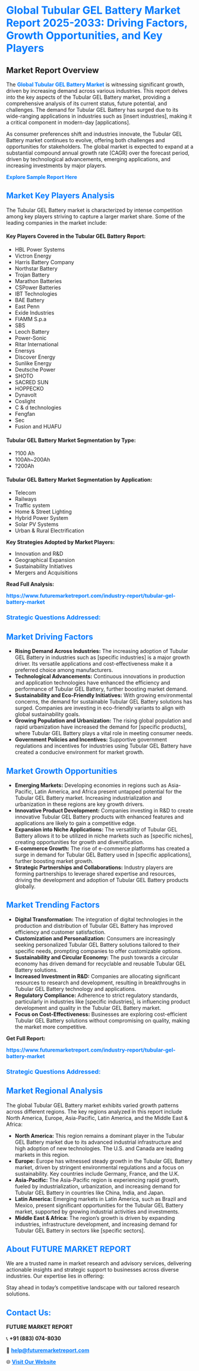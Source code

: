 <h1 style="color: #007BFF;">Global Tubular GEL Battery Market Report 2025-2033: Driving Factors, Growth Opportunities, and Key Players</h1>

<section id="overview">
<h2>Market Report Overview</h2>
<p>The <a href="https://www.futuremarketreport.com/industry-report/tubular-gel-battery-market" style="color: #007BFF; text-decoration: none;"><strong>Global Tubular GEL Battery Market</strong></a> is witnessing significant growth, driven by increasing demand across various industries. This report delves into the key aspects of the Tubular GEL Battery market, providing a comprehensive analysis of its current status, future potential, and challenges. The demand for Tubular GEL Battery has surged due to its wide-ranging applications in industries such as [insert industries], making it a critical component in modern-day [applications].</p>
<p>As consumer preferences shift and industries innovate, the Tubular GEL Battery market continues to evolve, offering both challenges and opportunities for stakeholders. The global market is expected to expand at a substantial compound annual growth rate (CAGR) over the forecast period, driven by technological advancements, emerging applications, and increasing investments by major players.</p>
</section>

<section id="overview">
<p><a href="https://www.futuremarketreport.com/request-sample/reportId=50485" style="color: #007BFF; text-decoration: none;"><strong>Explore Sample Report Here</strong></a></p>
</section>

<section id="key-players">
<h2 style="color: #007BFF;">Market Key Players Analysis</h2>
<p>The Tubular GEL Battery market is characterized by intense competition among key players striving to capture a larger market share. Some of the leading companies in the market include:</p>
<h4>Key Players Covered in the Tubular GEL Battery Report:</h4>
<ul><li>HBL Power Systems</li><li>Victron Energy</li><li>Harris Battery Company</li><li>Northstar Battery</li><li>Trojan Battery</li><li>Marathon Batteries</li><li>CSPower Batteries</li><li>IBT Technologies</li><li>BAE Battery</li><li>East Penn</li><li>Exide Industries</li><li>FIAMM S.p.a</li><li>SBS</li><li>Leoch Battery</li><li>Power-Sonic</li><li>Ritar International</li><li>Enersys</li><li>Discover Energy</li><li>Sunlike Energy</li><li>Deutsche Power</li><li>SHOTO</li><li>SACRED SUN</li><li>HOPPECKO</li><li>Dynavolt</li><li>Coslight</li><li>C &amp; d technologies</li><li>Fengfan</li><li>Sec</li><li>Fusion and HUAFU</li></ul>
<h4>Tubular GEL Battery Market Segmentation by Type:</h4>
<ul><li>?100 Ah</li><li>100Ah~200Ah</li><li>?200Ah</li></ul>

<h4>Tubular GEL Battery Market Segmentation by Application:</h4>
<ul><li>Telecom</li><li>Railways</li><li>Traffic system</li><li>Home &amp; Street Lighting</li><li>Hybrid Power System</li><li>Solar PV Systems</li><li>Urban &amp; Rural Electrification</li></ul>
<p><strong>Key Strategies Adopted by Market Players:</strong></p>
<ul>
<li>Innovation and R&D</li>
<li>Geographical Expansion</li>
<li>Sustainability Initiatives</li>
<li>Mergers and Acquisitions</li>
</ul>
</section>

<section>
<p><strong>Read Full Analysis: </strong></p><a href="https://www.futuremarketreport.com/industry-report/tubular-gel-battery-market" style="color: #007BFF; text-decoration: none;"><strong>https://www.futuremarketreport.com/industry-report/tubular-gel-battery-market</strong></a>
<h3 style="color: #007BFF;">Strategic Questions Addressed:</h3>
</section>

<section id="driving-factors">
<h2 style="color: #007BFF;">Market Driving Factors</h2>
<ul>
<li><strong>Rising Demand Across Industries:</strong> The increasing adoption of Tubular GEL Battery in industries such as [specific industries] is a major growth driver. Its versatile applications and cost-effectiveness make it a preferred choice among manufacturers.</li>
<li><strong>Technological Advancements:</strong> Continuous innovations in production and application technologies have enhanced the efficiency and performance of Tubular GEL Battery, further boosting market demand.</li>
<li><strong>Sustainability and Eco-Friendly Initiatives:</strong> With growing environmental concerns, the demand for sustainable Tubular GEL Battery solutions has surged. Companies are investing in eco-friendly variants to align with global sustainability goals.</li>
<li><strong>Growing Population and Urbanization:</strong> The rising global population and rapid urbanization have increased the demand for [specific products], where Tubular GEL Battery plays a vital role in meeting consumer needs.</li>
<li><strong>Government Policies and Incentives:</strong> Supportive government regulations and incentives for industries using Tubular GEL Battery have created a conducive environment for market growth.</li>
</ul>
</section>

<section id="growth-opportunities">
<h2 style="color: #007BFF;">Market Growth Opportunities</h2>
<ul>
<li><strong>Emerging Markets:</strong> Developing economies in regions such as Asia-Pacific, Latin America, and Africa present untapped potential for the Tubular GEL Battery market. Increasing industrialization and urbanization in these regions are key growth drivers.</li>
<li><strong>Innovative Product Development:</strong> Companies investing in R&D to create innovative Tubular GEL Battery products with enhanced features and applications are likely to gain a competitive edge.</li>
<li><strong>Expansion into Niche Applications:</strong> The versatility of Tubular GEL Battery allows it to be utilized in niche markets such as [specific niches], creating opportunities for growth and diversification.</li>
<li><strong>E-commerce Growth:</strong> The rise of e-commerce platforms has created a surge in demand for Tubular GEL Battery used in [specific applications], further boosting market growth.</li>
<li><strong>Strategic Partnerships and Collaborations:</strong> Industry players are forming partnerships to leverage shared expertise and resources, driving the development and adoption of Tubular GEL Battery products globally.</li>
</ul>
</section>

<section id="trending-factors">
<h2 style="color: #007BFF;">Market Trending Factors</h2>
<ul>
<li><strong>Digital Transformation:</strong> The integration of digital technologies in the production and distribution of Tubular GEL Battery has improved efficiency and customer satisfaction.</li>
<li><strong>Customization and Personalization:</strong> Consumers are increasingly seeking personalized Tubular GEL Battery solutions tailored to their specific needs, prompting companies to offer customizable options.</li>
<li><strong>Sustainability and Circular Economy:</strong> The push towards a circular economy has driven demand for recyclable and reusable Tubular GEL Battery solutions.</li>
<li><strong>Increased Investment in R&D:</strong> Companies are allocating significant resources to research and development, resulting in breakthroughs in Tubular GEL Battery technology and applications.</li>
<li><strong>Regulatory Compliance:</strong> Adherence to strict regulatory standards, particularly in industries like [specific industries], is influencing product development and quality in the Tubular GEL Battery market.</li>
<li><strong>Focus on Cost-Effectiveness:</strong> Businesses are exploring cost-efficient Tubular GEL Battery solutions without compromising on quality, making the market more competitive.</li>
</ul>
</section>

<section>
<p><strong>Get Full Report: </strong></p><a href="https://www.futuremarketreport.com/industry-report/tubular-gel-battery-market" style="color: #007BFF; text-decoration: none;"><strong>https://www.futuremarketreport.com/industry-report/tubular-gel-battery-market</strong></a>
<h3 style="color: #007BFF;">Strategic Questions Addressed:</h3>
</section>


<section id="regional-analysis">
<h2 style="color: #007BFF;">Market Regional Analysis</h2>
<p>The global Tubular GEL Battery market exhibits varied growth patterns across different regions. The key regions analyzed in this report include North America, Europe, Asia-Pacific, Latin America, and the Middle East & Africa:</p>
<ul>
<li><strong>North America:</strong> This region remains a dominant player in the Tubular GEL Battery market due to its advanced industrial infrastructure and high adoption of new technologies. The U.S. and Canada are leading markets in this region.</li>
<li><strong>Europe:</strong> Europe has witnessed steady growth in the Tubular GEL Battery market, driven by stringent environmental regulations and a focus on sustainability. Key countries include Germany, France, and the U.K.</li>
<li><strong>Asia-Pacific:</strong> The Asia-Pacific region is experiencing rapid growth, fueled by industrialization, urbanization, and increasing demand for Tubular GEL Battery in countries like China, India, and Japan.</li>
<li><strong>Latin America:</strong> Emerging markets in Latin America, such as Brazil and Mexico, present significant opportunities for the Tubular GEL Battery market, supported by growing industrial activities and investments.</li>
<li><strong>Middle East & Africa:</strong> The region’s growth is driven by expanding industries, infrastructure development, and increasing demand for Tubular GEL Battery in sectors like [specific sectors].</li>
</ul>
</section>

<footer>
<h2 style="color: #007BFF;">About FUTURE MARKET REPORT</h2>
<p>We are a trusted name in market research and advisory services, delivering actionable insights and strategic support to businesses across diverse industries. Our expertise lies in offering:</p>

<p>Stay ahead in today’s competitive landscape with our tailored research solutions.</p>

<h2 style="color: #007BFF;">Contact Us:</h2>
<p><strong>FUTURE MARKET REPORT</strong></p>
<p>📞 <strong>+91 (883) 074-8030</strong></p>
<p>📧 <strong><a href="mailto:help@futuremarketreport.com" style="color: #007BFF;">help@futuremarketreport.com</a></strong></p>
<p>🌐 <strong><a href="https://www.futuremarketreport.com/" style="color: #007BFF;">Visit Our Website</a></strong></p>
</footer>